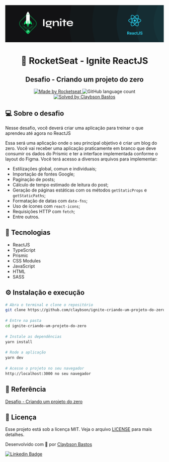 <div align="center">
  <img src="./ignite.png">
</div>

<h1 align="center"> 🚀 RocketSeat - Ignite ReactJS </h1>

<h2 align="center">Desafio - Criando um projeto do zero</h2>

<p align="center">
  <a href="https://rocketseat.com.br">
    <img alt="Made by Rocketseat" src="https://img.shields.io/badge/made%20by-Rocketseat-%2306b656?style=flat-square">
  </a>
  
  <img alt="GitHub language count" src="https://img.shields.io/github/languages/count/claybson/ignite-chapter-01-desafio-componentizando-a-aplicacao?color=%2304D361?style=flat-square">
  
  <a href="https://github.com/claybson">
    <img alt="Solved by Claybson Bastos" src="https://img.shields.io/badge/solved%20by-Claybson%20Bastos-%2306b656?style=flat-square">
  </a>
</p>

## 💻 Sobre o desafio
Nesse desafio, você deverá criar uma aplicação para treinar o que aprendeu até agora no ReactJS

Essa será uma aplicação onde o seu principal objetivo é criar um blog do zero. Você vai receber uma aplicação praticamente em branco que deve consumir os dados do Prismic e ter a interface implementada conforme o layout do Figma. Você terá acesso a diversos arquivos para implementar:

- Estilizações global, comun e individuais;
- Importação de fontes Google;
- Paginação de posts;
- Cálculo de tempo estimado de leitura do post;
- Geração de páginas estáticas com os métodos `getStaticProps` e `getStaticPaths`;
- Formatação de datas com `date-fns`;
- Uso de ícones com `react-icons`;
- Requisições HTTP com `fetch`;
- Entre outros.

## 🧰 Tecnologias
* ReactJS
* TypeScript
* Prismic
* CSS Modules
* JavaScript
* HTML
* SASS

## ⚙️ Instalação e execução
```bash
# Abra o terminal e clone o repositório
git clone https://github.com/claybson/ignite-criando-um-projeto-do-zero.git

# Entre na pasta
cd ignite-criando-um-projeto-do-zero

# Instale as dependências
yarn install

# Rode a aplicação
yarn dev

# Acesse o projeto no seu navegador
http://localhost:3000 no seu navegador
```


## 📙 Referência
<a href="https://www.notion.so/Desafio-01-Criando-um-projeto-do-zero-b1a3645d286b4eec93f5f1f5476d0ff7#92d70e817b204b86a244502f1a8a03ea">Desafio - Criando um projeto do zero</a>

## :memo: Licença

Esse projeto está sob a licença MIT. Veja o arquivo [LICENSE](/LICENSE) para mais detalhes.

Desenvolvido com :green_heart: por [Claybson Bastos](https://github.com/claybson) 

[![Linkedin Badge](https://img.shields.io/badge/-Claybson%20Bastos-blue?style=flat-square&logo=Linkedin&logoColor=white&link=https://www.linkedin.com/in/claybson-araujo/)](https://www.linkedin.com/in/claybson-araujo/) 